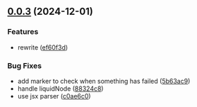 ## [0.0.3](https://github.com/brc-dd/prettier-plugin-vitepress/compare/v0.0.2...v0.0.3) (2024-12-01)

### Features

- rewrite ([ef60f3d](https://github.com/brc-dd/prettier-plugin-vitepress/commit/ef60f3d4dc9c07d1a100eea683c692aaf5ba53f9))

### Bug Fixes

- add marker to check when something has failed ([5b63ac9](https://github.com/brc-dd/prettier-plugin-vitepress/commit/5b63ac9b1dd22b771f76b502d0c052de1cd4541c))
- handle liquidNode ([88324c8](https://github.com/brc-dd/prettier-plugin-vitepress/commit/88324c892ce241a07224d2907caaf24dbdccda82))
- use jsx parser ([c0ae6c0](https://github.com/brc-dd/prettier-plugin-vitepress/commit/c0ae6c0851263027a51ff09e5f979a13a68a86c6))
